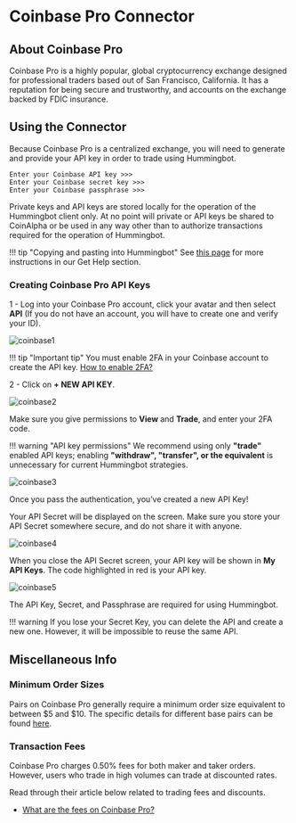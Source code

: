 # Coinbase Pro Connector

## About Coinbase Pro

Coinbase Pro is a highly popular, global cryptocurrency exchange designed for professional traders based out of San Francisco, California. It has a reputation for being secure and trustworthy, and accounts on the exchange backed by FDIC insurance.

## Using the Connector

Because Coinbase Pro is a centralized exchange, you will need to generate and provide your API key in order to trade using Hummingbot.

```
Enter your Coinbase API key >>>
Enter your Coinbase secret key >>>
Enter your Coinbase passphrase >>>
```

Private keys and API keys are stored locally for the operation of the Hummingbot client only. At no point will private or API keys be shared to CoinAlpha or be used in any way other than to authorize transactions required for the operation of Hummingbot.

!!! tip "Copying and pasting into Hummingbot"
    See [this page](https://docs.hummingbot.io/support/how-to/#paste-items-from-clipboard-in-putty) for more instructions in our Get Help section.

### Creating Coinbase Pro API Keys

1 - Log into your Coinbase Pro account, click your avatar and then select **API** (If you do not have an account, you will have to create one and verify your ID).

![coinbase1](/assets/img/coinbase1.png)

!!! tip "Important tip"
    You must enable 2FA in your Coinbase account to create the API key. [How to enable 2FA?](https://support.coinbase.com/customer/en/portal/articles/1658338-how-do-i-set-up-2-factor-authentication-)

2 - Click on **+ NEW API KEY**.

![coinbase2](/assets/img/coinbase2.png)

Make sure you give permissions to **View** and **Trade**, and enter your 2FA code.

!!! warning "API key permissions"
    We recommend using only **"trade"** enabled API keys; enabling **"withdraw", "transfer", or the equivalent** is unnecessary for current Hummingbot strategies.

![coinbase3](/assets/img/coinbase3.png)

Once you pass the authentication, you’ve created a new API Key!

Your API Secret will be displayed on the screen. Make sure you store your API Secret somewhere secure, and do not share it with anyone.

![coinbase4](/assets/img/coinbase4.png)

When you close the API Secret screen, your API key will be shown in **My API Keys**. The code highlighted in red is your API key.

![coinbase5](/assets/img/coinbase5.png)

The API Key, Secret, and Passphrase are required for using Hummingbot.

!!! warning
    If you lose your Secret Key, you can delete the API and create a new one. However, it will be impossible to reuse the same API.

## Miscellaneous Info

### Minimum Order Sizes

Pairs on Coinbase Pro generally require a minimum order size equivalent to between $5 and $10. The specific details for different base pairs can be found [here](https://www.coinbase.com/legal/trading_rules).

### Transaction Fees

Coinbase Pro charges 0.50% fees for both maker and taker orders. However, users who trade in high volumes can trade at discounted rates.

Read through their article below related to trading fees and discounts.

* [What are the fees on Coinbase Pro?](https://help.coinbase.com/en/pro/trading-and-funding/trading-rules-and-fees/fees.html)
